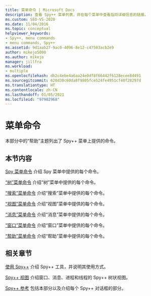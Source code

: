```yaml
---
title: 菜单命令 | Microsoft Docs
description: 查看 Spy++ 菜单列表，并在每个菜单中查看指向详细信息的链接。
ms.custom: SEO-VS-2020
ms.date: 11/04/2016
ms.topic: conceptual
helpviewer_keywords:
- Spy++, menu commands
- menu commands, Spy++
ms.assetid: 9d1aab27-9ac0-4096-8e12-c47503acb2e9
author: mikejo5000
ms.author: mikejo
manager: jillfra
ms.workload:
- multiple
ms.openlocfilehash: db2c4ebe4a6aa24e0df8f66442f6128ecee8d491
ms.sourcegitcommit: 620d30c60da8f9805fce524fe4951cf40f28297d
ms.translationtype: HT
ms.contentlocale: zh-CN
ms.lasthandoff: 01/05/2021
ms.locfileid: "97902968"
---
```

# <a name="menu-commands"></a>菜单命令
本部分中的“帮助”主题列出了 Spy++ 菜单上提供的命令。

## <a name="in-this-section"></a>本节内容
 [Spy 菜单命令](../debugger/spy-menu-commands.md) 介绍 Spy 菜单中提供的每个命令。

 [“树”菜单命令](../debugger/tree-menu-commands.md) 介绍“树”菜单中提供的每个命令。

 [“搜索”菜单命令](../debugger/search-menu-commands.md) 介绍“搜索”菜单中提供的每个命令。

 [“视图”菜单命令](../debugger/view-menu-commands.md) 介绍“视图”菜单中提供的每个命令。

 [“消息”菜单命令](../debugger/messages-menu-commands.md) 介绍“消息”菜单中提供的每个命令。

 [“窗口”菜单命令](../debugger/window-menu-commands.md) 介绍“窗口”菜单中提供的每个命令。

 [“帮助”菜单命令](../debugger/help-menu-commands.md) 介绍“帮助”菜单中提供的每个命令。

## <a name="related-sections"></a>相关章节
 [使用 Spy++](../debugger/using-spy-increment.md) 介绍 Spy++ 工具，并说明其使用方式。

 [Spy++ 视图](../debugger/spy-increment-views.md) 介绍窗口、消息、进程和线程的 Spy++ 树状视图。

 [Spy++ 参考](../debugger/spy-increment-reference.md) 包括本部分以及介绍每个 Spy++ 对话框的部分。
